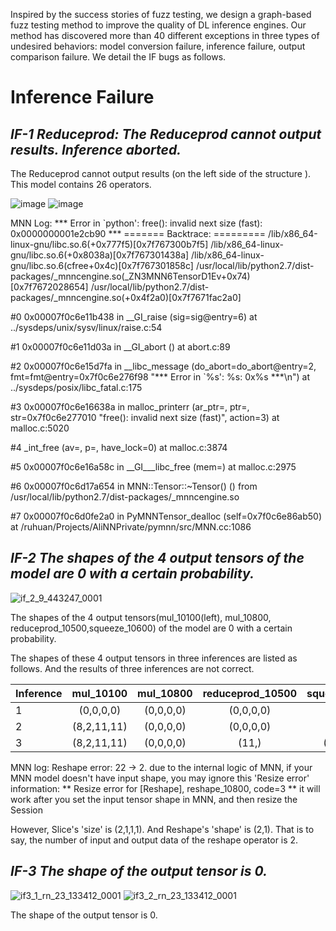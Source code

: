 Inspired by the success stories of fuzz testing, we design a graph-based fuzz testing method to improve the  quality of DL inference engines. Our method has discovered more than 40 different exceptions in three types of undesired behaviors: model conversion failure, inference failure,  output  comparison  failure. We detail the IF bugs as follows.


Inference Failure
================

 ***IF-1 Reduceprod: The Reduceprod cannot output results. Inference aborted.***
----------------

The Reduceprod cannot output results (on the left side of the structure ). This model contains 26 operators.

![image](https://user-images.githubusercontent.com/69624583/92420420-c1b53e80-f1a5-11ea-8c6c-37d64034fa32.png)
![image](https://user-images.githubusercontent.com/69624583/92420438-d98cc280-f1a5-11ea-8513-256922c35553.png)

MNN Log: 
*** Error in `python': free(): invalid next size (fast): 0x0000000001e2cb90 ***
======= Backtrace: =========
/lib/x86_64-linux-gnu/libc.so.6(+0x777f5)[0x7f767300b7f5]
/lib/x86_64-linux-gnu/libc.so.6(+0x8038a)[0x7f767301438a]
/lib/x86_64-linux-gnu/libc.so.6(cfree+0x4c)[0x7f767301858c]
/usr/local/lib/python2.7/dist-packages/_mnncengine.so(_ZN3MNN6TensorD1Ev+0x74)[0x7f7672028654]
/usr/local/lib/python2.7/dist-packages/_mnncengine.so(+0x4f2a0)[0x7f7671fac2a0]

#0  0x00007f0c6e11b438 in __GI_raise (sig=sig@entry=6) at ../sysdeps/unix/sysv/linux/raise.c:54

#1  0x00007f0c6e11d03a in __GI_abort () at abort.c:89

#2  0x00007f0c6e15d7fa in __libc_message (do_abort=do_abort@entry=2, fmt=fmt@entry=0x7f0c6e276f98 "*** Error in `%s': %s: 0x%s ***\n") at ../sysdeps/posix/libc_fatal.c:175

#3  0x00007f0c6e16638a in malloc_printerr (ar_ptr=<optimized out>, ptr=<optimized out>, str=0x7f0c6e277010 "free(): invalid next size (fast)", action=3) at malloc.c:5020

#4  _int_free (av=<optimized out>, p=<optimized out>, have_lock=0) at malloc.c:3874

#5  0x00007f0c6e16a58c in __GI___libc_free (mem=<optimized out>) at malloc.c:2975

#6  0x00007f0c6d17a654 in MNN::Tensor::~Tensor() () from /usr/local/lib/python2.7/dist-packages/_mnncengine.so

#7  0x00007f0c6d0fe2a0 in PyMNNTensor_dealloc (self=0x7f0c6e86ab50) at /ruhuan/Projects/AliNNPrivate/pymnn/src/MNN.cc:1086




 ***IF-2 The shapes of the 4 output tensors of the model are 0 with a certain probability.***
----------------
![if_2_9_443247_0001](https://user-images.githubusercontent.com/69624583/92605466-56be5180-f2e4-11ea-8e29-f7ca1efb0b6e.png)

The shapes of the 4 output tensors(mul_10100(left), mul_10800, reduceprod_10500,squeeze_10600) of the model are 0 with a certain probability.

The shapes of these 4 output tensors in  three inferences are listed as follows.  And the  results of three inferences are not correct.


| Inference  | mul_10100   | mul_10800  | reduceprod_10500  | squeeze_10600 |
| ------------- |:-------------:|:----------:|:----------:| :----------: |
| 1        | (0,0,0,0) | (0,0,0,0)     |(0,0,0,0)       | (0,0,0,0)  |
| 2       | (8,2,11,11)    |  (0,0,0,0)     |(0,0,0,0)       | (0,0,0,0)  |
| 3      | (8,2,11,11)    |   (0,0,0,0)  |   (11,)   | (176, 11) |


MNN log: 
Reshape error: 22 -> 2.
due to the internal logic of MNN, if your MNN model doesn't have input shape, you may ignore this 'Resize error' information:
** Resize error for [Reshape], reshape_10800, code=3 **
it will work after you set the input tensor shape in MNN, and then resize the Session

However, Slice's 'size' is (2,1,1,1). And Reshape's 'shape' is (2,1). That is to say, the number of input and output data of the reshape operator is 2.



 ***IF-3 The shape of the output tensor  is 0.***
----------------

![if3_1_rn_23_133412_0001](https://user-images.githubusercontent.com/69624583/92605547-72295c80-f2e4-11ea-8c9d-fedf979d9e51.png)
![if3_2_rn_23_133412_0001](https://user-images.githubusercontent.com/69624583/92605554-75244d00-f2e4-11ea-98dd-f47dace3a03d.png)


The shape of the output tensor is 0.




